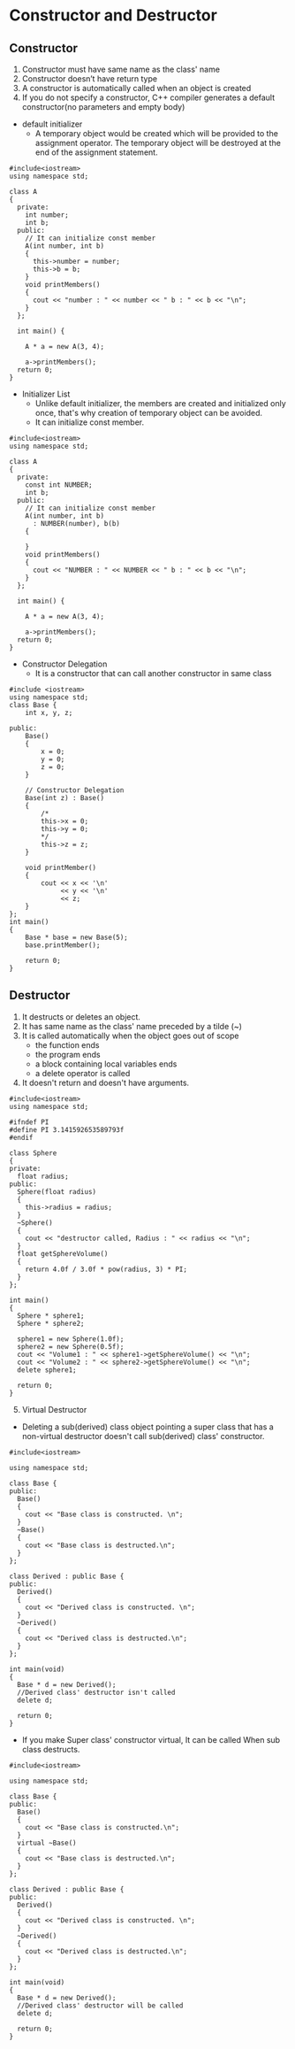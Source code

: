 # Constructor and Destructor

## Constructor

1. Constructor must have same name as the class' name
2. Constructor doesn’t have return type
3. A constructor is automatically called when an object is created
4. If you do not specify a constructor, C++ compiler generates a default constructor(no parameters and empty body)

- default initializer
  - A temporary object would be created which will be provided to the assignment operator. The temporary object will be destroyed at the end of the assignment statement.

```{.cpp}
#include<iostream>
using namespace std;

class A
{
  private:
    int number;
    int b;
  public:
    // It can initialize const member
    A(int number, int b)
    {
      this->number = number;
      this->b = b;
    }
    void printMembers()
    {
      cout << "number : " << number << " b : " << b << "\n";
    }
  };

  int main() {

    A * a = new A(3, 4);

    a->printMembers();
  return 0;
}
```

- Initializer List
  - Unlike default initializer, the members are created and initialized only once, that's why creation of temporary object can be avoided.
  - It can initialize const member.

```{.cpp}
#include<iostream>
using namespace std;

class A
{
  private:
    const int NUMBER;
    int b;
  public:
    // It can initialize const member
    A(int number, int b)
      : NUMBER(number), b(b)
    {

    }
    void printMembers()
    {
      cout << "NUMBER : " << NUMBER << " b : " << b << "\n";
    }
  };

  int main() {

    A * a = new A(3, 4);

    a->printMembers();
  return 0;
}
```

- Constructor Delegation
  - It is a constructor that can call another constructor in same class

```{.cpp}
#include <iostream>
using namespace std;
class Base {
    int x, y, z;

public:
    Base()
    {
        x = 0;
        y = 0;
        z = 0;
    }

    // Constructor Delegation
    Base(int z) : Base()
    {
        /*
        this->x = 0;
        this->y = 0;
        */
        this->z = z;
    }

    void printMember()
    {
        cout << x << '\n'
             << y << '\n'
             << z;
    }
};
int main()
{
    Base * base = new Base(5);
    base.printMember();

    return 0;
}
```

## Destructor

1. It destructs or deletes an object.
2. It has same name as the class' name preceded by a tilde (~)
3. It is called automatically when the object goes out of scope
   - the function ends
   - the program ends
   - a block containing local variables ends
   - a delete operator is called
4. It doesn't return and doesn't have arguments.

```{.cpp}
#include<iostream>
using namespace std;

#ifndef PI
#define PI 3.141592653589793f
#endif

class Sphere
{
private:
  float radius;
public:
  Sphere(float radius)
  {
    this->radius = radius;
  }
  ~Sphere()
  {
    cout << "destructor called, Radius : " << radius << "\n";
  }
  float getSphereVolume()
  {
    return 4.0f / 3.0f * pow(radius, 3) * PI;
  }
};

int main()
{
  Sphere * sphere1;
  Sphere * sphere2;

  sphere1 = new Sphere(1.0f);
  sphere2 = new Sphere(0.5f);
  cout << "Volume1 : " << sphere1->getSphereVolume() << "\n";
  cout << "Volume2 : " << sphere2->getSphereVolume() << "\n";
  delete sphere1;

  return 0;
}
```

5. Virtual Destructor

- Deleting a sub(derived) class object pointing a super class that has a non-virtual destructor doesn't call sub(derived) class' constructor.

```{.cpp}
#include<iostream>

using namespace std;

class Base {
public:
  Base()
  {
    cout << "Base class is constructed. \n";
  }
  ~Base()
  {
    cout << "Base class is destructed.\n";
  }
};

class Derived : public Base {
public:
  Derived()
  {
    cout << "Derived class is constructed. \n";
  }
  ~Derived()
  {
    cout << "Derived class is destructed.\n";
  }
};

int main(void)
{
  Base * d = new Derived();
  //Derived class' destructor isn't called
  delete d;

  return 0;
}
```

- If you make Super class' constructor virtual, It can be called When sub class destructs.

```{.cpp}
#include<iostream>

using namespace std;

class Base {
public:
  Base()
  {
    cout << "Base class is constructed.\n";
  }
  virtual ~Base()
  {
    cout << "Base class is destructed.\n";
  }
};

class Derived : public Base {
public:
  Derived()
  {
    cout << "Derived class is constructed. \n";
  }
  ~Derived()
  {
    cout << "Derived class is destructed.\n";
  }
};

int main(void)
{
  Base * d = new Derived();
  //Derived class' destructor will be called
  delete d;

  return 0;
}
```
